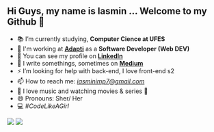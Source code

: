 ## Hi Guys, my name is Iasmin ... Welcome to my Github 👋


- 📚 I’m currently studying, **Computer Cience at UFES**
- 🚀 I'm working at **[Adapti](https://www.adapti.info/)** as a **Software Developer (Web DEV)**
- 🌱 You can see my profile on [**LinkedIn**](https://www.linkedin.com/in/iasmin-marques-b08906128/)
- 📝 I write somethings, sometimes on [**Medium**](https://medium.com/@iasminimp7)
- ⚡ I’m looking for help with back-end, I love front-end s2
- 📫 How to reach me: *iasminimp7@gmail.com*
- 🎥 I love music and watching movies & series :black_heart:
- 😄 Pronouns: Sher/ Her
- 💻 *#CodeLikeAGirl*

 <a href="https://www.linkedin.com/in/iasmin-marques-b08906128/"><img src="https://img.shields.io/badge/LinkedIn-informational?logo=linkedin"/></a>       <a href="https://www.instagram.com/iasminimp/"><img src="https://img.shields.io/twitter/url?color=purple&label=Instagram&logo=instagram&logoColor=nothing&style=social&url=https%3A%2F%2Fwww.instagram.com%2Fiasminimp%2F"/></a>       

<!--
**iasminimp/iasminimp** is a ✨ _special_ ✨ repository because its `README.md` (this file) appears on your GitHub profile.

AWS in the ...
- 🌱 I’m currently learning ...
- 👯 I’m looking to collaborate on ...
- ![image](https://user-images.githubusercontent.com/50635721/111241939-e8cd4c80-85dc-11eb-8e51-e98bbb34a0b1.png)
🤔 I’m looking for help with ...
- 💬 Ask me about ...
- 📫 How to reach me: ...
- 😄 Pronouns: Sher/ Her
- ⚡ Fun fact: she/her
- 🤔 I’m looking for help with Backend, I love FrontEnd s2
- #CodeLikeAGirl 
- [[Instagram]https://img.shields.io/twitter/url?color=purple&label=Instagram&logo=instagram&style=social](https://www.instagram.com/iasminimp/)

[![Rocket Profile](https://img.shields.io/static/v1?label=Rocketseat&message=Profile&colorA=purple&color=black&logo=Rocket&logoColor=white)](https://app.rocketseat.com.br/me/elyabe)


-->
